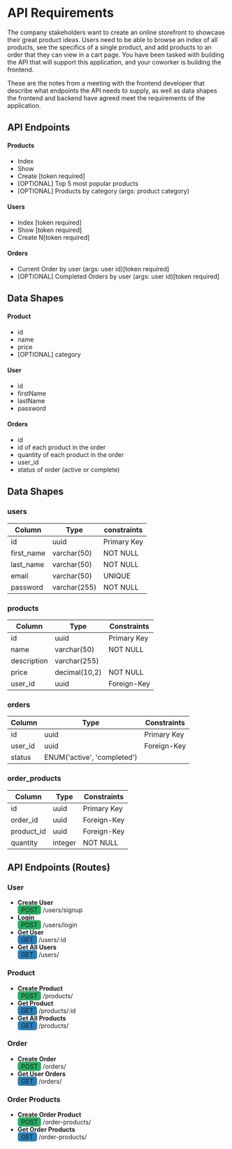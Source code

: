 # API Requirements

The company stakeholders want to create an online storefront to showcase their great product ideas. Users need to be able to browse an index of all products, see the specifics of a single product, and add products to an order that they can view in a cart page. You have been tasked with building the API that will support this application, and your coworker is building the frontend.

These are the notes from a meeting with the frontend developer that describe what endpoints the API needs to supply, as well as data shapes the frontend and backend have agreed meet the requirements of the application.

## API Endpoints

#### Products

-  Index
-  Show
-  Create [token required]
-  [OPTIONAL] Top 5 most popular products
-  [OPTIONAL] Products by category (args: product category)

#### Users

-  Index [token required]
-  Show [token required]
-  Create N[token required]

#### Orders

-  Current Order by user (args: user id)[token required]
-  [OPTIONAL] Completed Orders by user (args: user id)[token required]

## Data Shapes

#### Product

-  id
-  name
-  price
-  [OPTIONAL] category

#### User

-  id
-  firstName
-  lastName
-  password

#### Orders

-  id
-  id of each product in the order
-  quantity of each product in the order
-  user_id
-  status of order (active or complete)

## Data Shapes

### users

| Column     | Type         | constraints |
| ---------- | ------------ | ----------- |
| id         | uuid         | Primary Key |
| first_name | varchar(50)  | NOT NULL    |
| last_name  | varchar(50)  | NOT NULL    |
| email      | varchar(50)  | UNIQUE      |
| password   | varchar(255) | NOT NULL    |

### products

| Column      | Type          | Constraints |
| ----------- | ------------- | ----------- |
| id          | uuid          | Primary Key |
| name        | varchar(50)   | NOT NULL    |
| description | varchar(255)  |             |
| price       | decimal(10,2) | NOT NULL    |
| user_id     | uuid          | Foreign-Key |

### orders

| Column  | Type                        | Constraints |
| ------- | --------------------------- | ----------- |
| id      | uuid                        | Primary Key |
| user_id | uuid                        | Foreign-Key |
| status  | ENUM('active', 'completed') |             |

### order_products

| Column     | Type    | Constraints |
| ---------- | ------- | ----------- |
| id         | uuid    | Primary Key |
| order_id   | uuid    | Foreign-Key |
| product_id | uuid    | Foreign-Key |
| quantity   | integer | NOT NULL    |

## API Endpoints (Routes)

### User

-  **Create User** <br>
   <span style="background: #27ae60; padding: 2px 8px; border-radius: 5px">POST</span> /users/signup
-  **Login** <br>
   <span style="background: #27ae60; padding: 2px 8px; border-radius: 5px">POST</span> /users/login
-  **Get User** <br>
   <span style="background: #2980b9; padding: 2px 8px; border-radius: 5px">GET</span> /users/:id
-  **Get All Users** <br>
   <span style="background: #2980b9; padding: 2px 8px; border-radius: 5px">GET</span> /users/

### Product

-  **Create Product** <br>
   <span style="background: #27ae60; padding: 2px 8px; border-radius: 5px">POST</span> /products/
-  **Get Product** <br>
   <span style="background: #2980b9; padding: 2px 8px; border-radius: 5px">GET</span> /products/:id
-  **Get All Products** <br>
   <span style="background: #2980b9; padding: 2px 8px; border-radius: 5px">GET</span> /products/

### Order

-  **Create Order** <br>
   <span style="background: #27ae60; padding: 2px 8px; border-radius: 5px">POST</span> /orders/
-  **Get User Orders** <br>
   <span style="background: #2980b9; padding: 2px 8px; border-radius: 5px">GET</span> /orders/

### Order Products

-  **Create Order Product** <br>
   <span style="background: #27ae60; padding: 2px 8px; border-radius: 5px">POST</span> /order-products/
-  **Get Order Products** <br>
   <span style="background: #2980b9; padding: 2px 8px; border-radius: 5px">GET</span> /order-products/
